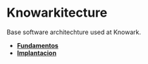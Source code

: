 # Knowarkitecture

Base software architechture used at Knowark.

* [**Fundamentos**](1_fundamentos/README.md)
* [**Implantacion**](2_implantacion/README.md)
